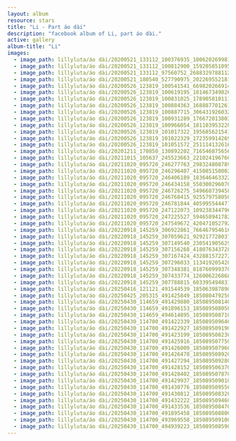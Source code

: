 ```yaml
---
layout: album
resource: stars
title: "Li - Part áo dài"
description: "facebook album of Li, part áo dài."
active: gallery
album-title: "Li"
images:
  - image_path: lillyluta/áo dài/20200521_133112_100376935_1006202699813762_2422000937692752835_n.jpg
  - image_path: lillyluta/áo dài/20200521_133112_100812900_1592058510951185_2645880060861256819_n.jpg
  - image_path: lillyluta/áo dài/20200521_133112_97560752_2688329788112105_5921492603942024651_n.jpg
  - image_path: lillyluta/áo dài/20200521_180540_527790975_2022695521810940_8861520168754871813_n.jpg
  - image_path: lillyluta/áo dài/20200526_123819_100541541_669820266914839_1125596010795578759_n.jpg
  - image_path: lillyluta/áo dài/20200526_123819_100619195_181467349826230_7824176045278565903_n.jpg
  - image_path: lillyluta/áo dài/20200526_123819_100831025_178905810111404_237295772671344860_n.jpg
  - image_path: lillyluta/áo dài/20200526_123819_100884363_168887701261651_663032797123283499_n.jpg
  - image_path: lillyluta/áo dài/20200526_123819_100887715_3064319260327810_7267441885905883315_n.jpg
  - image_path: lillyluta/áo dài/20200526_123819_100931289_176672013803785_3786603808909355305_n.jpg
  - image_path: lillyluta/áo dài/20200526_123819_100966054_181103953220739_3341693772509221639_n.jpg
  - image_path: lillyluta/áo dài/20200526_123819_101017322_195685621541484_253224799412259788_n.jpg
  - image_path: lillyluta/áo dài/20200526_123819_101022329_172359914269568_4681685543076537518_n.jpg
  - image_path: lillyluta/áo dài/20200526_123819_101051572_251114132616472_8456720402310692489_n.jpg
  - image_path: lillyluta/áo dài/20201211_170850_130892202_716546875656767_9185961076255264007_n.jpg
  - image_path: lillyluta/áo dài/20211015_105637_245523663_221024196760397_4290911917804880910_n.jpg
  - image_path: lillyluta/áo dài/20211020_095720_246277763_298324808789874_4112662362472223810_n.jpg
  - image_path: lillyluta/áo dài/20211020_095720_246296407_415085150002282_1220518086504331104_n.jpg
  - image_path: lillyluta/áo dài/20211020_095720_246406189_1836464633220449_6195060839923682478_n.jpg
  - image_path: lillyluta/áo dài/20211020_095720_246434158_550300296070820_7688345045708625856_n.jpg
  - image_path: lillyluta/áo dài/20211020_095720_246726275_549668739458074_8901538822651420909_n.jpg
  - image_path: lillyluta/áo dài/20211020_095720_246768415_925579758050210_3622430778504199779_n.jpg
  - image_path: lillyluta/áo dài/20211020_095720_246781844_405995544477421_7972485201257708902_n.jpg
  - image_path: lillyluta/áo dài/20211020_095720_247122073_1092383447963782_3142783750003657621_n.jpg
  - image_path: lillyluta/áo dài/20211020_095720_247225527_594658941782572_1958716638082240059_n.jpg
  - image_path: lillyluta/áo dài/20211020_095720_247549672_420471052792632_5687717458802690713_n.jpg
  - image_path: lillyluta/áo dài/20220918_145259_306922861_766467954616248_4943955466305998908_n.jpg
  - image_path: lillyluta/áo dài/20220918_145259_307059621_929217728037367_8861526896184416881_n.jpg
  - image_path: lillyluta/áo dài/20220918_145259_307149540_2305419056292569_9125538147499599123_n.jpg
  - image_path: lillyluta/áo dài/20220918_145259_307156268_418076343728556_3275351160445297358_n.jpg
  - image_path: lillyluta/áo dài/20220918_145259_307167424_432881572272975_3681639305824172251_n.jpg
  - image_path: lillyluta/áo dài/20220918_145259_307296033_1134192054201977_1488869479862776960_n.jpg
  - image_path: lillyluta/áo dài/20220918_145259_307348381_818760999370603_2786194433959146517_n.jpg
  - image_path: lillyluta/áo dài/20220918_145259_307433774_126006226868528_80400127759021544_n.jpg
  - image_path: lillyluta/áo dài/20220918_145259_307788815_603395494831037_5631282649223426338_n.jpg
  - image_path: lillyluta/áo dài/20250416_121121_491544539_18506398789020590_7887668794516378359_n.jpg
  - image_path: lillyluta/áo dài/20250425_205315_491425849_18508047925020590_3123518204090000856_n.jpg
  - image_path: lillyluta/áo dài/20250430_114659_491429880_18508950814020590_2805104314335276202_n.jpg
  - image_path: lillyluta/áo dài/20250430_114659_491896153_18508950805020590_5164371365917190314_n.jpg
  - image_path: lillyluta/áo dài/20250430_114659_494614895_18508950871020590_7723598786051779114_n.jpg
  - image_path: lillyluta/áo dài/20250430_114700_491422339_18508950964020590_947331621818336284_n.jpg
  - image_path: lillyluta/áo dài/20250430_114700_491422927_18508950919020590_3848857652862418962_n.jpg
  - image_path: lillyluta/áo dài/20250430_114700_491423199_18508950823020590_9026218542832753645_n.jpg
  - image_path: lillyluta/áo dài/20250430_114700_491425916_18508950775020590_4615642038725350609_n.jpg
  - image_path: lillyluta/áo dài/20250430_114700_491426009_18508950796020590_5277603725550474147_n.jpg
  - image_path: lillyluta/áo dài/20250430_114700_491426478_18508950892020590_4956679587193269114_n.jpg
  - image_path: lillyluta/áo dài/20250430_114700_491427294_18508950928020590_3273238991185862832_n.jpg
  - image_path: lillyluta/áo dài/20250430_114700_491428152_18508950637020590_468932953230773914_n.jpg
  - image_path: lillyluta/áo dài/20250430_114700_491428402_18508950787020590_7437173443646147194_n.jpg
  - image_path: lillyluta/áo dài/20250430_114700_491429937_18508950901020590_1700466862220150740_n.jpg
  - image_path: lillyluta/áo dài/20250430_114700_491430776_18508950955020590_9151974647010030270_n.jpg
  - image_path: lillyluta/áo dài/20250430_114700_491430812_18508950832020590_5298493015846425381_n.jpg
  - image_path: lillyluta/áo dài/20250430_114700_491432222_18508950946020590_5972414939137250775_n.jpg
  - image_path: lillyluta/áo dài/20250430_114700_491433536_18508950847020590_453548517351931840_n.jpg
  - image_path: lillyluta/áo dài/20250430_114700_491895458_18508950880020590_4534512386256822452_n.jpg
  - image_path: lillyluta/áo dài/20250430_114700_493969558_18508950910020590_1320272439431760880_n.jpg
  - image_path: lillyluta/áo dài/20250430_114700_494939223_18508950859020590_2585117540587314668_n.jpg
---
```

